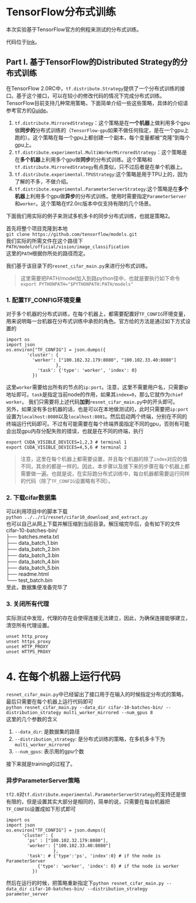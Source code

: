 # TensorFlow分布式训练
本次实验基于TensorFlow官方的例程来测试的分布式训练。

代码位于[link](https://github.com/tensorflow/models/tree/master/official/vision/image_classification)。
## Part I. 基于TensorFlow的Distributed Strategy的分布式训练
在TensorFlow 2.0RC中，`tf.distribute.Strategy`提供了一个分布式训练的接口。基于这个接口，可以在较小的修改代码的情况下完成分布式训练。TensorFlow目前支持几种常用策略，下面简单介绍一些这些策略，具体的介绍请参考官方的[Guide](https://www.tensorflow.org/beta/guide/distribute_strategy)。
1. `tf.distribute.MirroredStrategy`：这个策略是在**一个机器**上做利用多个gpu做**同步的**分布式训练的（`TensorFlow-gpu`如果不做任何指定，是在一个gpu上跑的）。这个策略在每一个gpu上都创建一个副本，每个变量都被“克隆”到每个gpu上。
2. `tf.distribute.experimental.MultiWorkerMirroredStrategy`：这个策略是在**多个机器**上利用多个gpu做**同步**的分布式训练。这个策略和`tf.distribute.MirroredStrategy`有点类似，只不过后者是在单个机器上。
3. `tf.distribute.experimental.TPUStrategy`:这个策略是用于TPU上的，因为了解的不多，不做介绍。
4. `tf.distribute.experimental.ParameterServerStrategy`:这个策略是在**多个机器**上利用多个gpu做**异步**的分布式训练。使用时需要指定`ParameterServer`和`worker`。这个策略在tf2.0rc版本中仅支持有限的几个场景。

下面我们用实际的例子来测试多机多卡的同步分布式训练，也就是策略2。

首先将整个项目克隆到本地\
`git clone https://github.com/tensorflow/models.git`\
我们实际的所需文件在这个路径下\
`PATH/model/official/vision/image_classification`\
这里的`PATH`根据你所处的路径而定。

我们基于该目录下的`resnet_cifar_main.py`来进行分布式训练。

> 这里需要把PATH/model加入到路python径中，也就是要执行如下命令\
`export PYTHONPATH="$PYTHONPATH:PATH/models"`


### 1. 配置TF_CONFIG环境变量
对于多个机器的分布式训练，在每个机器上，都需要配置好`TF_CONFIG`环境变量，用来说明每一台机器在分布式训练中承担的角色。官方给的方法是通过如下方式设置的
```
import os
import json
os.environ["TF_CONFIG"] = json.dumps({
        'cluster': {
          'worker': ["100.102.32.179:8080", "100.102.33.40:8080"]
                   },
            'task': {'type': 'worker', 'index': 0}
          })
```
这里`worker`需要给出所有的节点的`ip:port`。注意，这里不需要用户名，只需要ip地址即可。`task`是指定当前node的作用，如果其`index=0`，那么它就作为`chief worker`。
我们只需要将上述代码**加到**`resnet_cifar_main.py`中的开头即可。\
另外，如果没有多台机器的话，也是可以在本地做测试的，此时只需要把`ip:port`设置为`localhost:8080`以及`localhost:8081`。然后启动两个终端，分别在不同的终端运行代码即可。不过有可能需要在每个终端界面指定不同的gpu，否则有可能会出现gpu内存分配失败的错误，也就是在不同的终端，执行
```
export CUDA_VISIBLE_DEVICES=1,2,3 # terminal 1
export CUDA_VISIBLE_DEVICES=4,5,6 # terminal 2
```
>注意，这里在每个机器上都需要设置，并且每个机器的除了`index`对应的值不同，其余的都是一样的。因此，本步骤以及接下来的步骤在每个机器上都需要做一遍。也就是说，在实际跑分布式训练中，每台机器都需要运行同样的代码（除了`TF_CONFIG`设置略有不同）。

### 2. 下载cifar数据集
可以利用项目中的脚本下载\
`python ../../r1/resnet/cifar10_download_and_extract.py`\
也可以自己从网上下载并解压缩到当前目录。解压缩完毕后，会有如下的文件\
cifar-10-batches-bin/\
├── batches.meta.txt\
├── data_batch_1.bin\
├── data_batch_2.bin\
├── data_batch_3.bin\
├── data_batch_4.bin\
├── data_batch_5.bin\
├── readme.html\
└── test_batch.bin\
至此，数据集便准备完毕了


### 3. 关闭所有代理
实际测试中发现，代理的存在会使得连接无法建立，因此，为确保连接能够建立，清空所有代理设置。
```
unset http_proxy
unset https_proxy
unset HTTP_PROXY
unset HTTPS_PROXY
```

# 4. 在每个机器上运行代码
`resnet_cifar_main.py`中已经留出了接口用于在输入的时候指定分布式的策略，最后只需要在每个机器上运行代码即可\
`python resnet_cifar_main.py --data_dir cifar-10-batches-bin/ --distribution_strategy multi_worker_mirrored --num_gpus 8`\
这里的几个参数的含义
1. `--data_dir`: 是数据集的路径
2. `--distribution_strategy`: 是分布式训练的策略，在多机多卡下为` multi_worker_mirrored`
3. `--num_gpus`: 表示用的gpu个数

接下来就是training的过程了。

### 异步ParameterServer策略
`tf2.0`对`tf.distribute.experimental.ParameterServerStrategy`的支持还是很有限的，但是设置其实大部分是相同的，简单的说，只需要在每台机器把`TF_CONFIG`设置成如下形式即可
```
import os
import json
os.environ["TF_CONFIG"] = json.dumps({
      'cluster': {
        'ps' : ["100.102.32.179:8080"],
        'worker': ["100.102.33.40:8080"]
                  },
        'task': # {'type':'ps', 'index':0} # if the node is ParameterServer
            {'type': 'worker', 'index': 0} # if the node is worker
          })
```
然后在运行的时候，把策略重新指定下`python resnet_cifar_main.py --data_dir cifar-10-batches-bin/ --distribution_strategy parameter_server`
